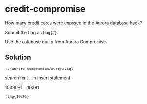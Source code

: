 # credit-compromise

How many credit cards were exposed in the Aurora database hack?

Submit the flag as flag{#}.

Use the database dump from Aurora Compromise.

## Solution

`../aurora-compromise/aurora.sql`

search for `),` in insert statement - 

10390+1 = 10391

`flag{10391}`
